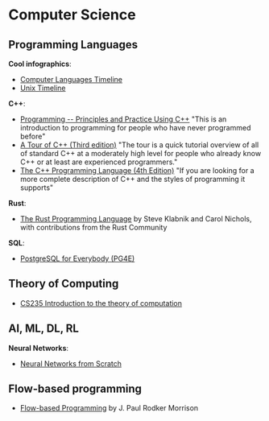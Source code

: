 # Computer Science

## Programming Languages

**Cool infographics**:
- [Computer Languages Timeline](https://www.levenez.com/lang/)
- [Unix Timeline](https://www.levenez.com/unix/)

**C++**:
- [Programming -- Principles and Practice Using C++](https://stroustrup.com/programming.html) "This is an introduction to programming for people who have never programmed before"
- [A Tour of C++ (Third edition)](https://stroustrup.com/tour3.html) "The tour is a quick tutorial overview of all of standard C++ at a moderately high level for people who already know C++ or at least are experienced programmers."
- [The C++ Programming Language (4th Edition)](https://stroustrup.com/4th.html) "If you are looking for a more complete description of C++ and the styles of programming it supports"

**Rust**:
- [The Rust Programming Language](https://doc.rust-lang.org/book/) by Steve Klabnik and Carol Nichols, with contributions from the Rust Community

**SQL**:
- [PostgreSQL for Everybody (PG4E)](https://www.pg4e.com/)

## Theory of Computing

- [CS235 Introduction to the theory of computation](https://cs.wellesley.edu/~cs235/#textbook)

## AI, ML, DL, RL

**Neural Networks**:
- [Neural Networks from Scratch](https://nnfs.io/)

## Flow-based programming

- [Flow-based Programming](https://jpaulm.github.io/fbp/index.html) by J. Paul Rodker Morrison
